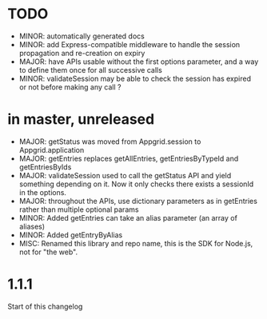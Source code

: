 # TODO

- MINOR: automatically generated docs
- MINOR: add Express-compatible middleware to handle the session propagation and re-creation on expiry
- MAJOR: have APIs usable without the first options parameter, and a way to define them once for all successive calls
- MINOR: validateSession may be able to check the session has expired or not before making any call ?

# in master, unreleased

- MAJOR: getStatus was moved from Appgrid.session to Appgrid.application
- MAJOR: getEntries replaces getAllEntries, getEntriesByTypeId and getEntriesByIds
- MAJOR: validateSession used to call the getStatus API and yield something depending on it. Now it only checks there exists a sessionId in the options.
- MAJOR: throughout the APIs, use dictionary parameters as in getEntries rather than multiple optional params
- MINOR: Added getEntries can take an alias parameter (an array of aliases)
- MINOR: Added getEntryByAlias
- MISC: Renamed this library and repo name, this is the SDK for Node.js, not for "the web".

# 1.1.1

Start of this changelog
